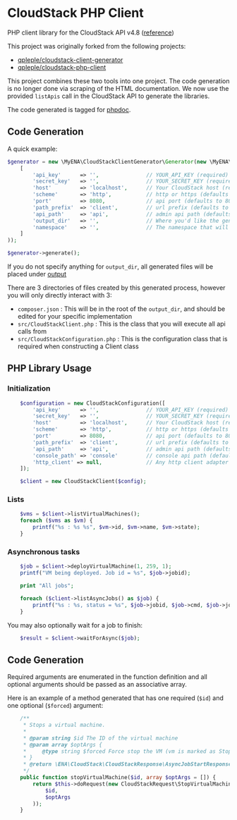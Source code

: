 CloudStack PHP Client
=====================

PHP client library for the CloudStack API v4.8 ([reference](https://cloudstack.apache.org/docs/api/apidocs-4.8/TOC_User.html))

This project was originally forked from the following projects:
  * [qpleple/cloudstack-client-generator](https://github.com/qpleple/cloudstack-client-generator)
  * [qpleple/cloudstack-php-client](https://github.com/qpleple/cloudstack-php-client)

This project combines these two tools into one project.  The code generation is no longer done via scraping of the HTML
 documentation.  We now use the provided ```listApis``` call in the CloudStack API to generate the libraries.

The code generated is tagged for [phpdoc](https://github.com/phpDocumentor/phpDocumentor2).

## Code Generation

A quick example:

```php
$generator = new \MyENA\CloudStackClientGenerator\Generator(new \MyENA\CloudStackClientGenerator\Configuration(
    [
        'api_key'      => '',               // YOUR_API_KEY (required)
        'secret_key'   => '',               // YOUR_SECRET_KEY (required)
        'host'         => 'localhost',      // Your CloudStack host (required)
        'scheme'       => 'http',           // http or https (defaults to http)
        'port'         => 8080,             // api port (defaults to 8080)
        'path_prefix'  => 'client',         // url prefix (defaults to 'client')
        'api_path'     => 'api',            // admin api path (defaults to 'api')
        'output_dir'   => '',               // Where you'd like the generated files to go (defaults to ./output)
        'namespace'    => '',               // The namespace that will be used in the generated files (optional)
    ]
));

$generator->generate();
```

If you do not specify anything for `output_dir`, all generated files will be placed under [output](./output)

There are 3 directories of files created by this generated process, however you will only directly interact with 3:

- `composer.json` : This will be in the root of the `output_dir`, and should be edited for your specific implementation
- `src/CloudStackClient.php` : This is the class that you will execute all api calls from
- `src/CloudStackConfiguration.php` : This is the configuration class that is required when constructing a Client class

PHP Library Usage
-----------------

### Initialization

```php
    $configuration = new CloudStackConfiguration([
        'api_key'      => '',               // YOUR_API_KEY (required)
        'secret_key'   => '',               // YOUR_SECRET_KEY (required)
        'host'         => 'localhost',      // Your CloudStack host (required)
        'scheme'       => 'http',           // http or https (defaults to http)
        'port'         => 8080,             // api port (defaults to 8080)
        'path_prefix'  => 'client',         // url prefix (defaults to 'client')
        'api_path'     => 'api',            // admin api path (defaults to 'api')
        'console_path' => 'console'         // console api path (defaults to 'console')
        'http_client' => null,              // Any http client adapter that supports php-http/httplug
    ]);

    $client = new CloudStackClient($config);
```

### Lists

```php
    $vms = $client->listVirtualMachines();
    foreach ($vms as $vm) {
        printf("%s : %s %s", $vm->id, $vm->name, $vm->state);
    }
```

### Asynchronous tasks

```php
    $job = $client->deployVirtualMachine(1, 259, 1);
    printf("VM being deployed. Job id = %s", $job->jobid);

    print "All jobs";

    foreach ($client->listAsyncJobs() as $job) {
        printf("%s : %s, status = %s", $job->jobid, $job->cmd, $job->jobstatus);
    }
```

You may also optionally wait for a job to finish:
```php
    $result = $client->waitForAsync($job);
```

Code Generation
---------------

Required arguments are enumerated in the function definition and all optional arguments should be passed as an associative array.

Here is an example of a method generated that has one required (`$id`) and one optional (`$forced`) argument:

```php
    /**
     * Stops a virtual machine.
     *
     * @param string $id The ID of the virtual machine
     * @param array $optArgs {
     *     @type string $forced Force stop the VM (vm is marked as Stopped even when command fails to be send to the backend).  The caller knows the VM is stopped.
     * }
     * @return \ENA\CloudStack\CloudStackResponse\AsyncJobStartResponse
     */
    public function stopVirtualMachine($id, array $optArgs = []) {
        return $this->doRequest(new CloudStackRequest\StopVirtualMachineRequest(
            $id,
            $optArgs
        ));
    }
```
